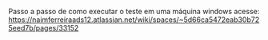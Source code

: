 Passo a passo de como executar o teste em uma máquina windows acesse: https://naimferreiraads12.atlassian.net/wiki/spaces/~5d66ca5472eab30b725eed7b/pages/33152
